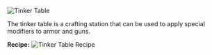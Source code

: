 ![Tinker Table](http://i.imgur.com/QOMoh0j.png?1)

The tinker table is a crafting station that can be used to apply special modifiers to armor and guns.

**Recipe:**
![Tinker Table Recipe](http://i.imgur.com/D43SE1o.png?1)